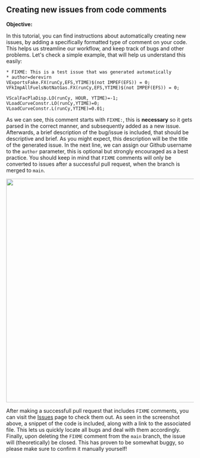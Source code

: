 ##  Creating new issues from code comments

**Objective:** 

In this tutorial, you can find instructions about automatically creating new issues, by adding a specifically formatted type of comment on your code. This helps us streamline our workflow, and keep track of bugs and other problems. Let's check a simple example, that will help us understand this easily:

```
* FIXME: This is a test issue that was generated automatically
* author=derevirn
VExportsFake.FX(runCy,EFS,YTIME)$(not IMPEF(EFS)) = 0;
VFkImpAllFuelsNotNatGas.FX(runCy,EFS,YTIME)$(not IMPEF(EFS)) = 0;

VScalFacPlaDisp.LO(runCy, HOUR, YTIME)=-1;
VLoadCurveConstr.LO(runCy,YTIME)=0;
VLoadCurveConstr.L(runCy,YTIME)=0.01;
```
As we can see, this comment starts with `FIXME:`, this is **necessary** so it gets parsed in the correct manner, and subsequently added as a new issue. Afterwards, a brief description of the bug/issue is included, that should be descriptive and brief. As you might expect, this description will be the title of the generated issue. In the next line, we can assign our Github username to the `author` parameter, this is optional but strongly encouraged as a best practice. You should keep in mind that `FIXME` comments will only be converted to issues after a successful pull request, when the branch is merged to `main`. 

<img src="https://github.com/e3modelling/OPEN-PROM/assets/9198526/ea8e73f2-b841-48bf-ab29-5fc21685d715" width="600" >

After making a successfull pull request that includes `FIXME` comments, you can visit the [Issues](https://github.com/e3modelling/OPEN-PROM/issues) page to check them out. As seen in the screenshot above, a snippet of the code is included, along with a link to the associated file. This lets us quickly locate all bugs and deal with them accordingly. Finally, upon deleting the `FIXME` comment from the `main` branch, the issue will (theoretically) be closed. This has proven to be somewhat buggy, so please make sure to confirm it manually yourself! 